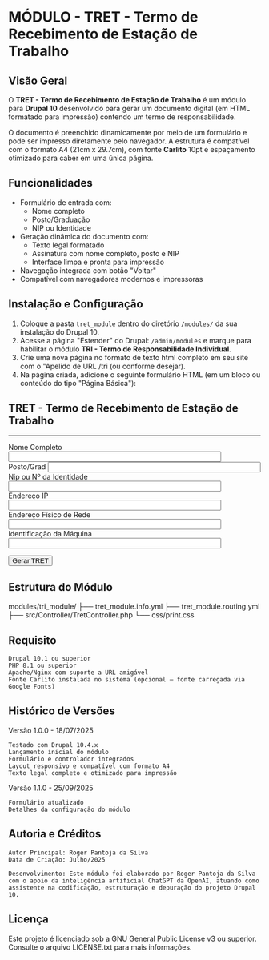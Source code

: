 # MÓDULO - TRET - Termo de Recebimento de Estação de Trabalho

## Visão Geral

O **TRET - Termo de Recebimento de Estação de Trabalho** é um módulo para **Drupal 10** desenvolvido para gerar um documento digital (em HTML formatado para impressão) contendo um termo de responsabilidade.

O documento é preenchido dinamicamente por meio de um formulário e pode ser impresso diretamente pelo navegador. A estrutura é compatível com o formato A4 (21cm x 29.7cm), com fonte **Carlito** 10pt e espaçamento otimizado para caber em uma única página.

## Funcionalidades

- Formulário de entrada com:
  - Nome completo
  - Posto/Graduação
  - NIP ou Identidade
- Geração dinâmica do documento com:
  - Texto legal formatado
  - Assinatura com nome completo, posto e NIP
  - Interface limpa e pronta para impressão
- Navegação integrada com botão "Voltar"
- Compatível com navegadores modernos e impressoras

## Instalação e Configuração

1. Coloque a pasta `tret_module` dentro do diretório `/modules/` da sua instalação do Drupal 10.
2. Acesse a página "Estender" do Drupal: `/admin/modules` e marque para habilitar o módulo  **TRI - Termo de Responsabilidade Individual**.
3. Crie uma nova página no formato de texto html completo em seu site com o "Apelido de URL /tri (ou conforme desejar).
4. Na página criada, adicione o seguinte formulário HTML (em um bloco ou conteúdo do tipo "Página Básica"):
   
 <form method="POST" action="drupal10/web/tret/gerar">
    <h2>
        TRET - Termo de Recebimento de Estação de Trabalho
    </h2>
    <hr>
    <div class="form-group">
        <label for="nomeCompleto">Nome Completo</label> <input class="form-control" style="text-transform:uppercase;" type="text" maxlength="50" size="50" name="nome_completo" id="nomecompleto" required="">
    </div>
    <div class="form-group">
        <label for="PostGrad">Posto/Grad</label> <input class="form-control" style="text-transform:uppercase;" type="text" maxlength="50" size="50" name="post_grad" id="postgrad" required="">
    </div>
    <div class="form-group">
        <label for="NipUsuario">Nip ou Nº da Identidade</label> <input class="form-control" style="text-transform:uppercase;" type="text" maxlength="50" size="50" name="NipUsuario" required="required" id="nipUsuario">
    </div>
    <div class="form-group">
        <label for="enderecoIp">Endereço IP</label> <input class="form-control" style="text-transform:uppercase;" type="text" maxlength="50" size="50" name="enderecoIp" required="required" id="enderecoIp">
    </div>
    <div class="form-group">
        <label for="enderecoFisico">Endereço Físico de Rede</label> <input class="form-control" style="text-transform:uppercase;" type="text" maxlength="50" size="50" name="enderecoFisico" required="required" id="enderecoFisico">
    </div>
    <div class="form-group">
        <label for="idMaq">Identificação da Máquina</label> <input class="form-control" style="text-transform:uppercase;" type="text" maxlength="50" size="50" name="idMaq" required="required" id="idMaq">
    </div>
    <p>
        <button class="btn btn-primary form-submit" type="submit">Gerar TRET</button>
    </p>
</form>


 ## Estrutura do Módulo 
    
 modules/tri_module/
├── tret_module.info.yml
├── tret_module.routing.yml
├── src/Controller/TretController.php
└── css/print.css
 
 ## Requisito

    Drupal 10.1 ou superior
    PHP 8.1 ou superior
    Apache/Nginx com suporte a URL amigável
    Fonte Carlito instalada no sistema (opcional — fonte carregada via Google Fonts)

## Histórico de Versões
Versão 1.0.0 - 18/07/2025

    Testado com Drupal 10.4.x
    Lançamento inicial do módulo
    Formulário e controlador integrados
    Layout responsivo e compatível com formato A4
    Texto legal completo e otimizado para impressão

Versão 1.1.0 - 25/09/2025

    Formulário atualizado
    Detalhes da configuração do módulo


## Autoria e Créditos

    Autor Principal: Roger Pantoja da Silva
    Data de Criação: Julho/2025

    Desenvolvimento: Este módulo foi elaborado por Roger Pantoja da Silva com o apoio da inteligência artificial ChatGPT da OpenAI, atuando como assistente na codificação, estruturação e depuração do projeto Drupal 10.

## Licença

Este projeto é licenciado sob a GNU General Public License v3 ou superior. Consulte o arquivo LICENSE.txt para mais informações.
